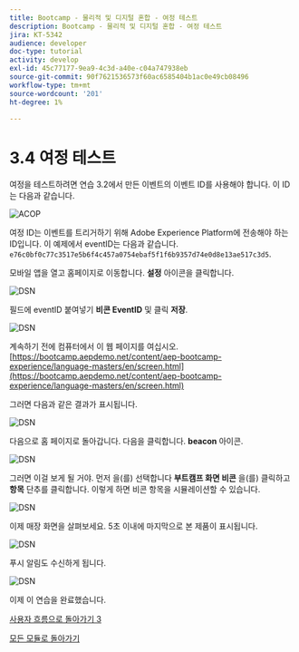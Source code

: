 ```yaml
---
title: Bootcamp - 물리적 및 디지털 혼합 - 여정 테스트
description: Bootcamp - 물리적 및 디지털 혼합 - 여정 테스트
jira: KT-5342
audience: developer
doc-type: tutorial
activity: develop
exl-id: 45c77177-9ea9-4c3d-a40e-c04a747938eb
source-git-commit: 90f7621536573f60ac6585404b1ac0e49cb08496
workflow-type: tm+mt
source-wordcount: '201'
ht-degree: 1%

---
```


# 3.4 여정 테스트

여정을 테스트하려면 연습 3.2에서 만든 이벤트의 이벤트 ID를 사용해야 합니다. 이 ID는 다음과 같습니다.

![ACOP](./images/payloadeventID.png)

여정 ID는 이벤트를 트리거하기 위해 Adobe Experience Platform에 전송해야 하는 ID입니다. 이 예제에서 eventID는 다음과 같습니다.
`e76c0bf0c77c3517e5b6f4c457a0754ebaf5f1f6b9357d74e0d8e13ae517c3d5`.

모바일 앱을 열고 홈페이지로 이동합니다. **설정** 아이콘을 클릭합니다.

![DSN](./images/appsett.png)

필드에 eventID 붙여넣기 **비콘 EventID** 및 클릭 **저장**.

![DSN](./images/beacon1.png)

계속하기 전에 컴퓨터에서 이 웹 페이지를 여십시오. [https://bootcamp.aepdemo.net/content/aep-bootcamp-experience/language-masters/en/screen.html](https://bootcamp.aepdemo.net/content/aep-bootcamp-experience/language-masters/en/screen.html)

그러면 다음과 같은 결과가 표시됩니다.

![DSN](./images/screen1.png)

다음으로 홈 페이지로 돌아갑니다. 다음을 클릭합니다. **beacon** 아이콘.

![DSN](./images/app23.png)

그러면 이걸 보게 될 거야. 먼저 을(를) 선택합니다 **부트캠프 화면 비콘** 을(를) 클릭하고 **항목** 단추를 클릭합니다. 이렇게 하면 비콘 항목을 시뮬레이션할 수 있습니다.

![DSN](./images/app21.png)

이제 매장 화면을 살펴보세요. 5초 이내에 마지막으로 본 제품이 표시됩니다.

![DSN](./images/beacon3.png)

푸시 알림도 수신하게 됩니다.

![DSN](./images/beacon2.png)

이제 이 연습을 완료했습니다.

[사용자 흐름으로 돌아가기 3](./uc3.md)

[모든 모듈로 돌아가기](../../overview.md)
